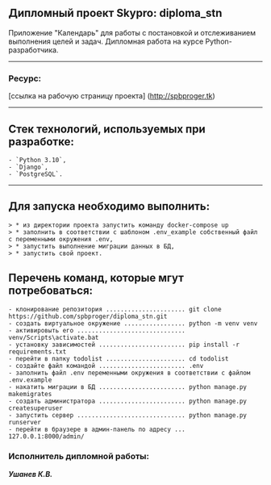 ## Дипломный проект Skypro: diploma_stn
Приложение "Календарь" для работы с постановкой и отслеживанием выполнения целей и задач. 
Дипломная работа на курсе Python-разработчика. 
***
### Ресурс:
[ссылка на рабочую страницу проекта] (http://spbproger.tk)
***
## Cтек технологий, используемых при разработке:
    - `Python 3.10`,
    - `Django`,
    - `PostgreSQL`.
***
## Для запуска необходимо выполнить:
    > * из директории проекта запустить команду docker-compose up    
    > * заполнить в соответствии с шаблоном .env_example собственный файл с переменными окружения .env,
    > * запустить выполнение миграции данных в БД,
    > * запустить свой проект.
    
## Перечень команд, которые мгут потребоваться:
    - клонирование репозитория ...................... git clone  https://github.com/spbproger/diploma_stn.git
    - создать виртуальное окружение ................. python -m venv venv
    - активировыть его .............................. venv/Scripts\activate.bat
    - установку зависимостей ........................ pip install -r requirements.txt
    - перейти в папку todolist ...................... cd todolist
    - cоздайте файл командой ........................ .env
    - заполнить файл .env переменными окружения в соответствии с файлом  .env.example
    - накатить миграции в БД ........................ python manage.py makemigrates
    - создать администратора ........................ python manage.py createsuperuser
    - запустить сервер .............................. python manage.py runserver
    - перейти в браузере в админ-панель по адресу ... 127.0.0.1:8000/admin/

### Исполнитель дипломной работы:
_**Ушанев К.В.**_
